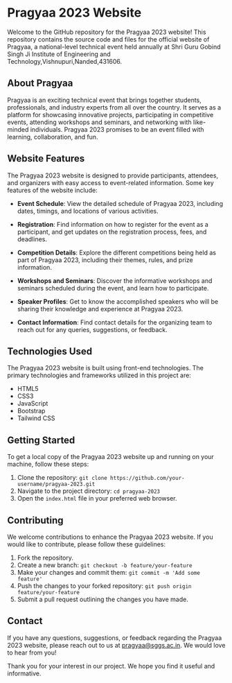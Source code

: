 # Pragyaa 2023 Website

Welcome to the GitHub repository for the Pragyaa 2023 website! This repository contains the source code and files for the official website of Pragyaa, a national-level technical event held annually at Shri Guru Gobind Singh Ji Institute of Engineering and Technology,Vishnupuri,Nanded,431606.

## About Pragyaa

Pragyaa is an exciting technical event that brings together students, professionals, and industry experts from all over the country. It serves as a platform for showcasing innovative projects, participating in competitive events, attending workshops and seminars, and networking with like-minded individuals. Pragyaa 2023 promises to be an event filled with learning, collaboration, and fun.

## Website Features

The Pragyaa 2023 website is designed to provide participants, attendees, and organizers with easy access to event-related information. Some key features of the website include:

- **Event Schedule**: View the detailed schedule of Pragyaa 2023, including dates, timings, and locations of various activities.

- **Registration**: Find information on how to register for the event as a participant, and get updates on the registration process, fees, and deadlines.

- **Competition Details**: Explore the different competitions being held as part of Pragyaa 2023, including their themes, rules, and prize information.

- **Workshops and Seminars**: Discover the informative workshops and seminars scheduled during the event, and learn how to participate.

- **Speaker Profiles**: Get to know the accomplished speakers who will be sharing their knowledge and experience at Pragyaa 2023.

- **Contact Information**: Find contact details for the organizing team to reach out for any queries, suggestions, or feedback.

## Technologies Used

The Pragyaa 2023 website is built using front-end technologies. The primary technologies and frameworks utilized in this project are:

- HTML5
- CSS3
- JavaScript
- Bootstrap
- Tailwind CSS

## Getting Started

To get a local copy of the Pragyaa 2023 website up and running on your machine, follow these steps:

1. Clone the repository: `git clone https://github.com/your-username/pragyaa-2023.git`
2. Navigate to the project directory: `cd pragyaa-2023`
3. Open the `index.html` file in your preferred web browser.

## Contributing

We welcome contributions to enhance the Pragyaa 2023 website. If you would like to contribute, please follow these guidelines:

1. Fork the repository.
2. Create a new branch: `git checkout -b feature/your-feature`
3. Make your changes and commit them: `git commit -m 'Add some feature'`
4. Push the changes to your forked repository: `git push origin feature/your-feature`
5. Submit a pull request outlining the changes you have made.


## Contact

If you have any questions, suggestions, or feedback regarding the Pragyaa 2023 website, please reach out to us at [pragyaa@sggs.ac.in](mailto:pragyaa@sggs.ac.in). We would love to hear from you!

Thank you for your interest in our project. We hope you find it useful and informative.
